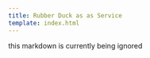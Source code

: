 ```yaml
---
title: Rubber Duck as as Service
template: index.html
---
```


this markdown is currently being ignored
